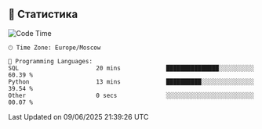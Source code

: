 ##  🐘 Статистика

<!--START_SECTION:waka-->
![Code Time](http://img.shields.io/badge/Code%20Time-33%20mins-blue)

```text
🕑︎ Time Zone: Europe/Moscow

💬 Programming Languages: 
SQL                      20 mins             ███████████████░░░░░░░░░░   60.39 % 
Python                   13 mins             ██████████░░░░░░░░░░░░░░░   39.54 % 
Other                    0 secs              ░░░░░░░░░░░░░░░░░░░░░░░░░   00.07 % 
```


 Last Updated on 09/06/2025 21:39:26 UTC
<!--END_SECTION:waka-->
